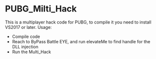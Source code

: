 # PUBG_Milti_Hack
This is a multiplayer hack code for PUBG, to compile it you need to install VS2017 or later.
Usage:
  - Compile code
  - Reach to ByPass Battle EYE, and run elevateMe to find handle for the DLL injection
  - Run the Multi_Hack
